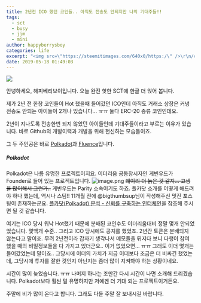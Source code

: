 ```yaml
---
title: 2년전 ICO 했던 코인들.. 아직도 전송도 안되지만 나의 기대주들!!
tags:
  - sct
  - busy
  - jjm
  - mini
author: happyberrysboy
categories: life
excerpt: "<img src=\"https://steemitimages.com/640x0/https:/\" />\r\n/cdn.steemitimages.com/DQmU8hwnAWm29BmczzrLHGfxPhDsUyr8VQwF8UiFdRrFgjY/％EC％83％88％20％ED％8C％8C％EC％9D％BC％202019-02-27％2017.53.44_2.jpg)  안녕하세요, 해피베리보이입니다.  오늘 완전 핫한 SCT에 한글 더 얹어 봅니다.  제가 2년 전 한창 코인들이 Hot....."
date: 2019-05-18 01:49:03
---
```


![](https://steemitimages.com/640x0/https://cdn.steemitimages.com/DQmU8hwnAWm29BmczzrLHGfxPhDsUyr8VQwF8UiFdRrFgjY/％EC％83％88％20％ED％8C％8C％EC％9D％BC％202019-02-27％2017.53.44_2.jpg)

안녕하세요, 해피베리보이입니다. 
오늘 완전 핫한 SCT에 한글 더 얹어 봅니다.

제가 2년 전 한창 코인들이 Hot 했을때 들어갔던 ICO인데 아직도 거래소 상장은 커녕 전송도 안되는 아이들이 2개나 있습니다... ㅠㅠ 둘다 ERC-20 종류 코인인데요.

2년이 지나도록 전송한번 되지 않았던 아이들인데 기대주들이라고 부르는 이유가 있습니다.
바로 Github의 개발이력과 개발을 위해 헌신하는 모습들이죠. 

그 두 주인공은 바로 [Polkadot](https://polkadot.network/)과  [Fluence](https://fluence.network/)입니다. 

##### Polkadot
Polkadot은 나름 유명한 프로젝트이지요. 이더리움 공동창시자인 게빈우드가 Founder로 들어 있는 프로젝트입니다. 
![image.png](https://ipfs.busy.org/ipfs/QmZ6mpvswjkX2SmkiwvbJh9WKQRvJNjXDKzzLHJWL7sSh8)
~~왜이리 더 늙은 것 같지... 고생을 많이해서 그런가..~~
게빈우드는 Parity 소속이기도 하죠. 폴카닷 소개를 어떻게 해드려야 하나 했는데, 역시나 스팀!! 11개월 전에 @bigthumbsup님이 작성해주신 멋진 포스팅이 존재하는군요.  [폴카닷(Polkadot) 분석 - 신뢰를 구축하는 인터체인](/@bigthumbsup/polkadot)을 참조해 주시면 될 것 같습니다.

여기는 ICO 당시 워낙 Hot했기 때문에 분배된 코인수도 이더리움대비 정말 몇개 안되었었습니다. 몇백개 수준.. 그리고 ICO 당시에도 공지를 했었죠. 2년간 토큰은 분배되지 않는다고 말이죠. 무려 2년전이라 갑자기 생각나서 메모들을 뒤지다 보니 다행이 참여 했을 때의 비밀정보들을 다 가지고 있더군요.. 이거 없었으면... ㅠㅠ 그래도 이더 몇개는 들어갔었는데 말이죠.. 그당시에 이더의 가치가 지금 이더보다 조금은 더 비싸긴 했었는데, 그당시에 투자를 잘한 것인지 아닌지는 좀더 많이 지켜봐야 하는 상황이네요.




시간이 많이 늦었습니다. ㅠㅠ 나머지 하나는 조만간 다시 시간이 나면 소개해 드리겠습니다. Polkadot보다 훨씬 덜 유명하지만 저에겐 더 기대 되는 프로젝트이거든요. 

주말에 비가 많이 온다고 합니다. 그래도 다들 주말 잘 보내시길 바랍니다.